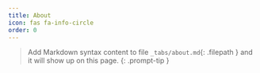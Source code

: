 ```yaml
---
title: About
icon: fas fa-info-circle
order: 0
---
```


> Add Markdown syntax content to file `_tabs/about.md`{: .filepath } and it will show up on this page.
{: .prompt-tip }
